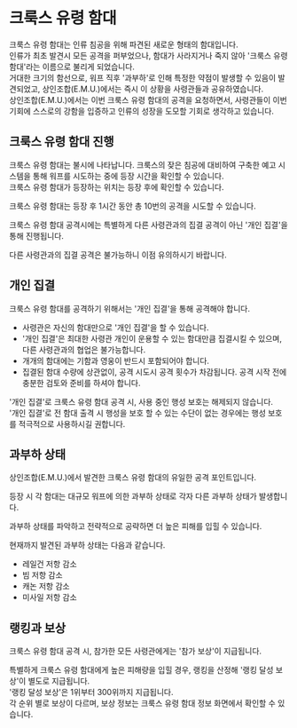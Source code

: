 # 크룩스 유령 함대

크룩스 유령 함대는 인류 침공을 위해 파견된 새로운 형태의 함대입니다.<br>
인류가 최초 발견시 모든 공격을 퍼부었으나, 함대가 사라지거나 죽지 않아 '크룩스 유령 함대'라는 이름으로 불리게 되었습니다.<br>
거대한 크기의 함선으로, 워프 직후 '과부하'로 인해 특정한 약점이 발생할 수 있음이 발견되었고, 상인조합(E.M.U.)에서는 즉시 이 상황을 사령관들과 공유하였습니다.<br>
상인조합(E.M.U.)에서는 이번 크룩스 유령 함대의 공격을 요청하면서, 사령관들이 이번 기회에 스스로의 강함을 입증하고 인류의 성장을 도모할 기회로 생각하고 있습니다.



## 크룩스 유령 함대 진행

크룩스 유령 함대는 불시에 나타납니다. 크룩스의 잦은 침공에 대비하여 구축한 예고 시스템을 통해 워프를 시도하는 중에 등장 시간을 확인할 수 있습니다.<br>
크룩스 유령 함대가 등장하는 위치는 등장 후에 확인할 수 있습니다.<br>

크룩스 유령 함대는 등장 후 1시간 동안 총 10번의 공격을 시도할 수 있습니다.<br>

크룩스 유령 함대 공격시에는 특별하게 다른 사령관과의 집결 공격이 아닌 '개인 집결'을 통해 진행됩니다.<br>

다른 사령관과의 집결 공격은 불가능하니 이점 유의하시기 바랍니다.



## 개인 집결

크룩스 유령 함대를 공격하기 위해서는 '개인 집결'을 통해 공격해야 합니다.

 - 사령관은 자신의 함대만으로 '개인 집결'을 할 수 있습니다.
 - '개인 집결'은 최대한 사령관 개인이 운용할 수 있는 함대만큼 집결시킬 수 있으며, 다른 사령관과의 협업은 불가능합니다.
 - 개개의 함대에는 기함과 영웅이 반드시 포함되어야 합니다.
 - 집결된 함대 수량에 상관없이, 공격 시도시 공격 횟수가 차감됩니다. 공격 시작 전에 충분한 검토와 준비를 하셔야 합니다.

'개인 집결'로 크룩스 유령 함대 공격 시, 사용 중인 행성 보호는 해제되지 않습니다.<br>
'개인 집결'로 전 함대 출격 시 행성을 보호 할 수 있는 수단이 없는 경우에는 행성 보호를 적극적으로 사용하시길 권합니다.



## 과부하 상태

상인조합(E.M.U.)에서 발견한 크룩스 유령 함대의 유일한 공격 포인트입니다.<br>

등장 시 각 함대는 대규모 워프에 의한 과부하 상태로 각자 다른 과부하 상태가 발생합니다.<br>

과부하 상태를 파악하고 전략적으로 공략하면 더 높은 피해를 입힐 수 있습니다.<br>

현재까지 발견된 과부하 상태는 다음과 같습니다.

 - 레일건 저항 감소
 - 빔 저항 감소
 - 캐논 저항 감소
 - 미사일 저항 감소



## 랭킹과 보상

크룩스 유령 함대 공격 시, 참가한 모든 사령관에게는 '참가 보상'이 지급됩니다.<br>

특별하게 크룩스 유령 함대에게 높은 피해량을 입힐 경우, 랭킹을 산정해 '랭킹 달성 보상'이 별도로 지급됩니다.<br>
'랭킹 달성 보상'은 1위부터 300위까지 지급됩니다.<br>
각 순위 별로 보상이 다르며, 보상 정보는 크룩스 유령 함대 정보 화면에서 확인할 수 있습니다.